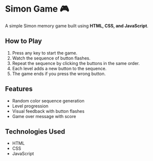 # Simon Game 🎮

A simple Simon memory game built using **HTML, CSS, and JavaScript**.

## How to Play
1. Press any key to start the game.
2. Watch the sequence of button flashes.
3. Repeat the sequence by clicking the buttons in the same order.
4. Each level adds a new button to the sequence.
5. The game ends if you press the wrong button.

## Features
- Random color sequence generation
- Level progression
- Visual feedback with button flashes
- Game over message with score

## Technologies Used
- HTML
- CSS
- JavaScript

